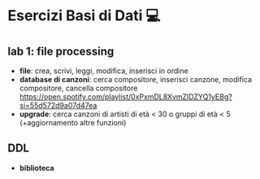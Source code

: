 # Esercizi Basi di Dati 💻
## lab 1: file processing 
- **file**: crea, scrivi, leggi, modifica, inserisci in ordine
- **database di canzoni**: cerca compositore, inserisci canzone, modifica compositore, cancella compositore
  https://open.spotify.com/playlist/0xPxmDL8XvmZlDZYQ1yEBg?si=55d572d9a07d47ea
- **upgrade**: cerca canzoni di artisti di età < 30 o gruppi di età < 5 (+aggiornamento altre funzioni)

## DDL
- **biblioteca**
